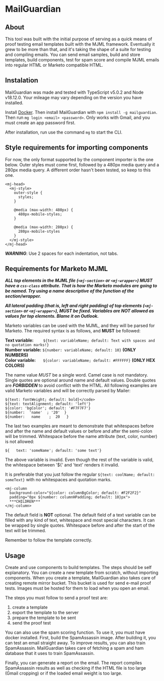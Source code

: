 # MailGuardian

## About

This tool was built with the initial purpose of serving as a quick means of proof testing email templates built with the MJML framework. Eventually it grew to be more than that, and it's taking the shape of a suite for testing and compiling emails. You can send email samples, build and store templates, build components, test for spam score and compile MJML emails into regular HTML or Marketo compatible HTML.

## Instalation

MailGuardian was made and tested with TypeScript v5.0.2 and Node v18.12.0. Your mileage may vary depending on the version you have installed.

Install [Docker](https://www.docker.com/). Then install MailGuardian with `npm install -g mailguardian`. Then run `mg login <email> <password>`. Only works with Gmail, and you must create an app password first.

After installation, run use the command `mg` to start the CLI.

## Style requirements for importing components

For now, the only format supported by the component importer is the one below. Outer styles must come first, followed by a 480px media query and a 280px media query. A different order hasn't been tested, so keep to this one.

```
<mj-head>
  <mj-style>
    outer-style {
      styles;
    }

    @media (max-width: 480px) {
      480px-mobile-styles;
    }

    @media (max-width: 280px) {
      280px-mobile-styles
    }
  </mj-style>
</mj-head>
```

***WARNING***: Use 2 spaces for each indentation, not tabs.

## Requirements for Marketo MJML

 ***ALL top elements in the MJML file (`<mj-section>` or `<mj-wrapper>`) MUST have a `css-class` attribute. That is how the Marketo modules are going to be named. Try using a name descriptive of the function of the section/wrapper.***

 ***All lateral padding (that is, left and right padding) of top elements (`<mj-section>` or `<mj-wrapper>`), MUST be fixed. Variables are NOT allowed as values for top elements. Blame it on Outlook.***

Marketo variables can be used with the MJML, and they will be parsed for Marketo. The required syntax is as follows, and **MUST** be followed:

**Text variable:** &nbsp;&nbsp;&nbsp;&nbsp;&nbsp;&nbsp;&nbsp;`${text: variableName; default: Text with spaces and no quotation marks!}`\
**Number variable:** `${number: variableName; default: 10}` **(ONLY NUMBERS)**\
**Color variable:** &nbsp;&nbsp;&nbsp;&nbsp;&nbsp;`${color: variableName; default: #FFFFFF}` **(ONLY HEX COLORS)**
<!-- **HTML variable:** ${html: NAME; default: <html>something</html>} (ONLY HTML) -->

The name value *MUST* be a single word. Camel case is not mandatory. Single quotes are optional around name and default values. Double quotes are ***FORBIDDEN*** to avoid conflict with the HTML. All following examples are valid Marketo variables and will be correctly parsed by Mailer:

```
${text: fontWeight; default: bold}</code>
${text: textAlignment; default: 'left'}
${color: 'bgColor'; default: '#F7F7F7'}
${number:  'name'  ; '20'  }
${number:   name    ;  20   }
```

The last two examples are meant to demonstrate that whitespaces before and after the name and default values or before and after the semi-colon will be trimmed. Whitespace before the name attribute (text, color, number) is not allowed:

`${   text: 'someName'; default: 'some text'}`

The above variable is invalid. Even though the rest of the variable is valid, the whitespace between '${' and 'text' renders it invalid.

It is preferable that you just follow the regular `${text: coolName; default: someText}` with no whitespaces and quotation marks.

```
<mj-column
  background-color="${color: columnBgColor; default: #F2F2F2}"
  padding="0px ${number: columnHPadding; default: 10}px">
  ***CHILDREN***
</mj-column>
```



The default field is **NOT** optional. The default field of a text variable can be filled with any kind of text, whitespace and most special characters. It can be wrapped by single quotes. Whitespace before and after the start of the text will be trimmed.

Remember to follow the template correctly.

## Usage

Create and use components to build templates. The steps should be self explanatory. You can create a new template from scratch, without importing components. When you create a template, MailGuardian also takes care of creating remote mirror bucket. This bucket is used for send e-mail proof tests. Images must be hosted for them to load when you open an email.

The steps you must follow to send a proof test are:

1. create a template
2. export the template to the server
3. prepare the template to be sent
4. send the proof test

You can also use the spam scoring function. To use it, you must have docker installed. First, build the SpamAssassin image. After building it, you can test an email straight away. To improve results, you can also train SpamAssassin. MailGuardian takes care of fetching a spam and ham database that it uses to train SpamAssassin.

Finally, you can generate a report on the email. The report compiles SpamAssassin results as well as checking if the HTML file is too large (Gmail cropping) or if the loaded email weight is too large.